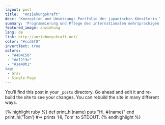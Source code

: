 ```yaml
---
layout: post
title:  "Anziehungskraft"
desc: 'Konzeption und Umsetzung: Portfolio der japanischen Künstlerin Tomoko Kawaguchi.'
summary: 'Programmierung und Pflege des internationalen mehrsprachigen Webshop Bioaesthetics.'
featured_image: anziehung
lang: de
link: http://anziehungskraft.net/
color: "#ccd6f8"
invertText: true
colors:
 - "#4D4C50"
 - "#d1213e"
 - "#1e49b1"
tag:
 - Grav
 - Single-Page
---
```

You’ll find this post in your `_posts` directory. Go ahead and edit it and re-build the site to see your changes. You can rebuild the site in many different ways.

{% highlight ruby %}
def print_hi(name)
  puts "Hi, #{name}"
end
print_hi('Tom')
#=> prints 'Hi, Tom' to STDOUT.
{% endhighlight %}
